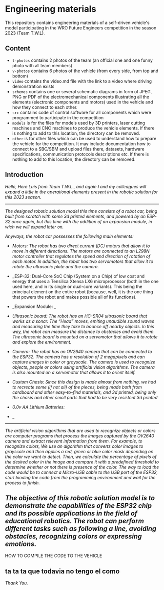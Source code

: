 Engineering materials
====

This repository contains engineering materials of a self-driven vehicle's model participating in the WRO Future Engineers competition in the season 2023 (Team T.W.L).

## Content

* `t-photos` contains 2 photos of the team (an official one and one funny photo with all team members)
* `v-photos` contains 6 photos of the vehicle (from every side, from top and bottom)
* `video` contains the video.md file with the link to a video where driving demonstration exists
* `schemes` contains one or several schematic diagrams in form of JPEG, PNG or PDF of the electromechanical components illustrating all the elements (electronic components and motors) used in the vehicle and how they connect to each other.
* `src` contains code of control software for all components which were programmed to participate in the competition
* `models` is for the files for models used by 3D printers, laser cutting machines and CNC machines to produce the vehicle elements. If there is nothing to add to this location, the directory can be removed.
* `other` is for other files which can be used to understand how to prepare the vehicle for the competition. It may include documentation how to connect to a SBC/SBM and upload files there, datasets, hardware specifications, communication protocols descriptions etc. If there is nothing to add to this location, the directory can be removed.


## Introduction

_Hello, Here Luis from Team T.W.L., and again I and my colleagues will expand a little in the operational elements present in the robotic solution for this 2023 season._

-------------------------------------------------------------------------------------------------------------------------------------  

  

_The designed robotic solution model this time consists of a robot car, being built from scratch with some 3d printed elements, and powered by an ESP-32 once again, but this time with the addition of an expansion module, in wich we will expand later on._

_Anyways, the robot car possesses the following main elements:_

  

  

   -   _Motors: The robot has two direct current (DC) motors that allow it to move in different directions. The motors are connected to an L298N motor controller that regulates the speed and direction of rotation of each motor. In addition, the robot has two servomotors that allow it to rotate the ultrasonic plate and the camera._  



   
  -   _ESP-32: Dual-Core SoC Chip (System on a Chip) of low cost and energy that uses a Tensilica Xtensa LX6 microprocessor (both in the one used here, and in its single or dual-core variants). This being the principal element on the entire robot (because, well, it is the one thing that powers the robot and makes possible all of its functions).

 


   -   _Expansion Module:  _ 

  

 
   -   _Ultrasonic board: The robot has an HC-SR04 ultrasonic board that works as a sonar. The “Head” moves, emiting unaudible sound waves and measuring the time they take to bounce off nearby objects. In this way, the robot can measure the distance to obstacles and avoid them. The ultrasonic board is mounted on a servomotor that allows it to rotate and explore the environment._  
  

  

   -   _Camera: The robot has an OV2640 camera that can be connected to the ESP32. The camera has a resolution of 2 megapixels and can capture images in color or grayscale. The camera is used to recognize objects, people or colors using artificial vision algorithms. The camera is also mounted on a servomotor that allows it to orient itself._  

  
  

   -   _Custom Chasis: Since this design is made almost from nothing, we had to recreate some (if not all) of the pieces, being made both from cardboard and other easy-to-find materials, and 3d printed, being only the chasis and other small parts that had to be very resistent 3d printed._  

  


   -   _0.0v AA Lithium Batteries:_  


  

   - _

  

----------------------------------------------------------------------------------------------------------------------------------------

_The artificial vision algorithms that are used to recognize objects or colors are computer programs that process the images captured by the OV2640 camera and extract relevant information from them. For example, to recognize colors, We use an algorithm that converts color images to grayscale and then applies a red, green or blue color mask depending on the color we want to detect. Then, we calculate the percentage of pixels of the desired color in the image and compare it with a predefined threshold to determine whether or not there is presence of the color. The way to load the code would be to connect a Micro-USB cable to the USB port of the ESP32, start loading the code from the programming environment and wait for the process to finish._

  
_The objective of this robotic solution model is to demonstrate the capabilities of the ESP32 chip and its possible applications in the field of educational robotics. The robot can perform different tasks such as following a line, avoiding obstacles, recognizing colors or expressing emotions._
--------------------------------------------------------------------------------------------------------------------------------------
HOW TO COMPILE THE CODE TO THE VEHICLE

ta ta ta que todavia no tengo el como
--------------------------------------------------------------------------------------------------------------------------------------
_Thank You._
